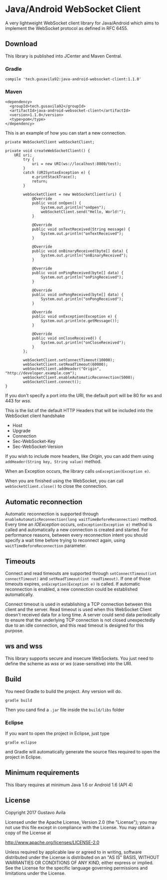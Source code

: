# Java/Android WebSocket Client
A very lightweight WebSocket client library for Java/Android which aims to implement the WebSocket protocol as defined in RFC 6455.

## Download
This library is published into JCenter and Maven Central.

### Gradle
```
compile 'tech.gusavila92:java-android-websocket-client:1.1.0'
```
### Maven
```
<dependency>
  <groupId>tech.gusavila92</groupId>
  <artifactId>java-android-websocket-client</artifactId>
  <version>1.1.0</version>
  <type>pom</type>
</dependency>
```

This is an example of how you can start a new connection.
```
private WebSocketClient webSocketClient;

private void createWebSocketClient() {
	URI uri;
        try {
            uri = new URI(ws://localhost:8080/test);
        }
        catch (URISyntaxException e) {
            e.printStackTrace();
            return;
        }

        webSocketClient = new WebSocketClient(uri) {
            @Override
            public void onOpen() {
                System.out.println("onOpen");
                webSocketClient.send("Hello, World!");
            }

            @Override
            public void onTextReceived(String message) {
                System.out.println("onTextReceived");
            }

            @Override
            public void onBinaryReceived(byte[] data) {
                System.out.println("onBinaryReceived");
            }

            @Override
            public void onPingReceived(byte[] data) {
                System.out.println("onPingReceived");
            }

            @Override
            public void onPongReceived(byte[] data) {
                System.out.println("onPongReceived");
            }

            @Override
            public void onException(Exception e) {
                System.out.println(e.getMessage());
            }

            @Override
            public void onCloseReceived() {
                System.out.println("onCloseReceived");
            }
        };

        webSocketClient.setConnectTimeout(10000);
        webSocketClient.setReadTimeout(60000);
        webSocketClient.addHeader("Origin", "http://developer.example.com");
        webSocketClient.enableAutomaticReconnection(5000);
        webSocketClient.connect();
}
```
If you don't specify a port into the URI, the default port will be 80 for *ws* and 443 for *wss*.

This is the list of the default HTTP Headers that will be included into the WebSocket client handshake
- Host
- Upgrade
- Connection
- Sec-WebSocket-Key
- Sec-WebSocket-Version

If you wish to include more headers, like *Origin*, you can add them using ```addHeader(String key, String value)``` method.

When an Exception occurs, the library calls ```onException(Exception e)```.

When you are finished using the WebSocket, you can call ```webSocketClient.close()``` to close the connection.

## Automatic reconnection
Automatic reconnection is supported through ```enableAutomaticReconnection(long waitTimeBeforeReconnection)``` method. Every time an *IOException* occurs, ```onException(Exception e)``` method is called and automatically a new connection is created and started. For performance reasons, between every reconnection intent you should specify a wait time before trying to reconnect again, using ```waitTimeBeforeReconnection``` parameter.

## Timeouts
Connect and read timeouts are supported through ```setConnectTimeout(int connectTimeout)``` and ```setReadTimeout(int readTimeout)```. If one of those timeouts expires, ```onException(Exception e)``` is called. If automatic reconnection is enabled, a new connection could be established automatically.

Connect timeout is used in establishing a TCP connection between this client and the server. Read timeout is used when this WebSocket Client doesn't received data for a long time. A server could send data periodically to ensure that the underlying TCP connection is not closed unexpectedly due to an idle connection, and this read timeout is designed for this purpose.

## ws and wss
This library supports secure and insecure WebSockets. You just need to define the scheme as *wss* or *ws* (case-sensitive) into the URI.

## Build
You need Gradle to build the project. Any version will do.
```
gradle build
```

Then you cand find a ```.jar``` file inside the ```build/libs``` folder
### Eclipse
If you want to open the project in Eclipse, just type
```
gradle eclipse
```

and Gradle will automatically generate the source files required to open the project in Eclipse.
## Minimum requirements
This libary requires at minimum Java 1.6 or Android 1.6 (API 4)

## License

Copyright 2017 Gustavo Avila

Licensed under the Apache License, Version 2.0 (the "License");
you may not use this file except in compliance with the License.
You may obtain a copy of the License at

  http://www.apache.org/licenses/LICENSE-2.0

Unless required by applicable law or agreed to in writing, software
distributed under the License is distributed on an "AS IS" BASIS,
WITHOUT WARRANTIES OR CONDITIONS OF ANY KIND, either express or implied.
See the License for the specific language governing permissions and
limitations under the License.
